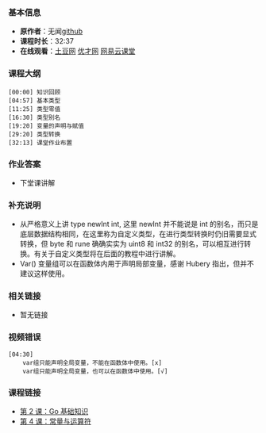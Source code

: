 <!--
author: Vincent Tian
head: https://avatars1.githubusercontent.com/u/2946214?v=3&s=400
date: 2016-02-03
title: 第 3 课：类型与变量
tags: go语言,programing
category: go编程基础
status: publish
summary: 《Go编程基础》是一套针对 Google 出品的 Go 语言的视频语音教程，主要面向新手级别的学习者。
-->

### 基本信息

- **原作者**：无闻[github](https://github.com/Unknwon)
- **课程时长**：32:37
- **在线观看**：[土豆网](http://www.tudou.com/programs/view/BTCIl3pJq1E/) [优才网](http://www.ucai.cn/course/chapter/69/3210/4557) [网易云课堂](http://study.163.com/course/courseLearn.htm?courseId=306002#/learn/video?lessonId=421014&courseId=306002)

### 课程大纲

	[00:00] 知识回顾
	[04:57] 基本类型
	[11:25] 类型零值
	[16:30] 类型别名
	[19:20] 变量的声明与赋值
	[29:20] 类型转换
	[32:13] 课堂作业布置
	
### 作业答案

- 下堂课讲解

### 补充说明

- 从严格意义上讲 type newInt int, 这里 newInt 并不能说是 int 的别名，而只是底层数据结构相同，在这里称为自定义类型，在进行类型转换时仍旧需要显式转换，但 byte 和 rune 确确实实为 uint8 和 int32 的别名，可以相互进行转换。有关于自定义类型将在后面的教程中进行讲解。
- Var() 变量组可以在函数体内用于声明局部变量，感谢 Hubery 指出，但并不建议这样使用。

### 相关链接

- 暂无链接

### 视频错误
	[04:30]
		var组只能声明全局变量，不能在函数体中使用。[x]
		var组只能声明全局变量，也可以在函数体中使用。[√]


### 课程链接

- [第 2 课：Go 基础知识](lecture2.html)
- [第 4 课：常量与运算符](lecture4.html)

